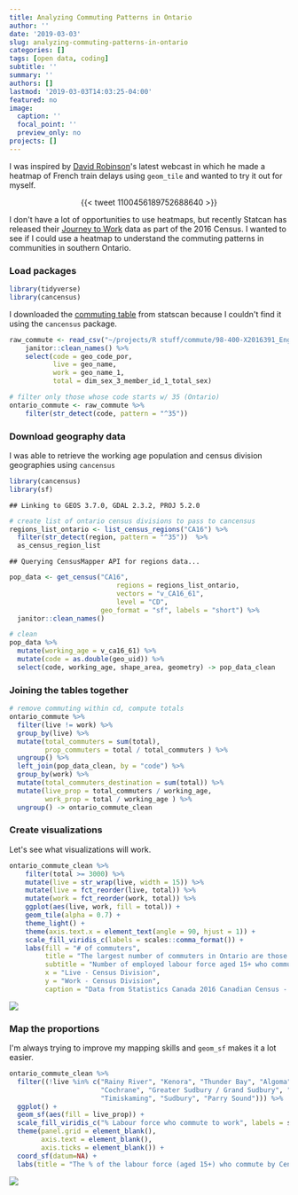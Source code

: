 ```yaml
---
title: Analyzing Commuting Patterns in Ontario
author: ''
date: '2019-03-03'
slug: analyzing-commuting-patterns-in-ontario
categories: []
tags: [open data, coding]
subtitle: ''
summary: ''
authors: []
lastmod: '2019-03-03T14:03:25-04:00'
featured: no
image:
  caption: ''
  focal_point: ''
  preview_only: no
projects: []
---
```



I was inspired by [David Robinson](http://varianceexplained.org/)'s latest webcast in which he made a heatmap of French train delays using `geom_tile` and wanted to try it out for myself.  

<center>
{{< tweet 1100456189752688640 >}}
</center>

I don't have a lot of opportunities to use heatmaps, but recently Statcan has released their [Journey to Work](https://www12.statcan.gc.ca/census-recensement/2016/rt-td/jtw-ddt-eng.cfm) data as part of the 2016 Census.  I wanted to see if I could use a heatmap to understand the commuting patterns in communities in southern Ontario.  

### Load packages


``` r
library(tidyverse)
library(cancensus)
```

I downloaded the [commuting table](https://www12.statcan.gc.ca/census-recensement/2016/dp-pd/dt-td/Rp-eng.cfm?LANG=E&APATH=3&DETAIL=0&DIM=0&FL=A&FREE=0&GC=0&GID=0&GK=0&GRP=1&PID=113344&PRID=10&PTYPE=109445&S=0&SHOWALL=0&SUB=0&Temporal=2017&THEME=125&VID=0&VNAMEE=&VNAMEF=) from statscan because I couldn't find it using the `cancensus` package.

``` r
raw_commute <- read_csv("~/projects/R stuff/commute/98-400-X2016391_English_CSV_data.csv") %>% 
    janitor::clean_names() %>% 
    select(code = geo_code_por,
           live = geo_name,
           work = geo_name_1,
           total = dim_sex_3_member_id_1_total_sex)
```


``` r
# filter only those whose code starts w/ 35 (Ontario)
ontario_commute <- raw_commute %>% 
    filter(str_detect(code, pattern = "^35")) 
```

### Download geography data

I was able to retrieve the working age population and census division geographies using `cancensus`

``` r
library(cancensus)
library(sf)
```

    ## Linking to GEOS 3.7.0, GDAL 2.3.2, PROJ 5.2.0

``` r
# create list of ontario census divisions to pass to cancensus
regions_list_ontario <- list_census_regions("CA16") %>% 
  filter(str_detect(region, pattern = "^35"))  %>% 
  as_census_region_list
```

    ## Querying CensusMapper API for regions data...

``` r
pop_data <- get_census("CA16",
                           regions = regions_list_ontario,
                           vectors = "v_CA16_61",
                           level = "CD",
                       geo_format = "sf", labels = "short") %>% 
  janitor::clean_names()
```


``` r
# clean
pop_data %>% 
  mutate(working_age = v_ca16_61) %>% 
  mutate(code = as.double(geo_uid)) %>% 
  select(code, working_age, shape_area, geometry) -> pop_data_clean
```

### Joining the tables together

``` r
# remove commuting within cd, compute totals
ontario_commute %>% 
  filter(live != work) %>%
  group_by(live) %>% 
  mutate(total_commuters = sum(total),
         prop_commuters = total / total_commuters ) %>% 
  ungroup() %>% 
  left_join(pop_data_clean, by = "code") %>% 
  group_by(work) %>% 
  mutate(total_commuters_destination = sum(total)) %>% 
  mutate(live_prop = total_commuters / working_age,
         work_prop = total / working_age ) %>% 
  ungroup() -> ontario_commute_clean
```

### Create visualizations

Let's see what visualizations will work.

``` r
ontario_commute_clean %>% 
    filter(total >= 3000) %>% 
    mutate(live = str_wrap(live, width = 15)) %>% 
    mutate(live = fct_reorder(live, total)) %>% 
    mutate(work = fct_reorder(work, total)) %>% 
    ggplot(aes(live, work, fill = total)) +
    geom_tile(alpha = 0.7) +
    theme_light() +
    theme(axis.text.x = element_text(angle = 90, hjust = 1)) +
    scale_fill_viridis_c(labels = scales::comma_format()) +
    labs(fill = "# of commuters",
         title = "The largest number of commuters in Ontario are those who live in York, Peel and Durham who commute to Toronto for work",
         subtitle = "Number of employed labour force aged 15+ who commute by Census Division - Minimum 3,000 commuters to be represented",
         x = "Live - Census Division",
         y = "Work - Census Division",
         caption = "Data from Statistics Canada 2016 Canadian Census - Journey to Work \n https://www12.statcan.gc.ca/census-recensement/2016/rt-td/jtw-ddt-eng.cfm")
```

![](/img/commute.png)

### Map the proportions

I'm always trying to improve my mapping skills and `geom_sf` makes it a lot easier.


``` r
ontario_commute_clean %>% 
  filter((!live %in% c("Rainy River", "Kenora", "Thunder Bay", "Algoma", "Nipissing", 
                       "Cochrane", "Greater Sudbury / Grand Sudbury", "Manitoulin",
                       "Timiskaming", "Sudbury", "Parry Sound"))) %>% 
  ggplot() +
  geom_sf(aes(fill = live_prop)) +
  scale_fill_viridis_c("% Labour force who commute to work", labels = scales::percent) + theme_minimal() +
  theme(panel.grid = element_blank(),
        axis.text = element_blank(),
        axis.ticks = element_blank()) + 
  coord_sf(datum=NA) +
  labs(title = "The % of the labour force (aged 15+) who commute by Census Division in Southern Ontario")
```

![](/img/map.png)
